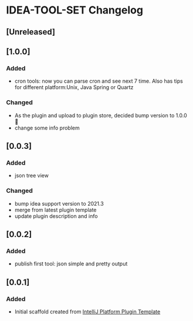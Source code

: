 <!-- Keep a Changelog guide -> https://keepachangelog.com -->

# IDEA-TOOL-SET Changelog

## [Unreleased]

## [1.0.0]
### Added
- cron tools: now you can parse cron and see next 7 time. Also has tips for different platform:Unix, Java Spring or Quartz

### Changed
- As the plugin and upload to plugin store, decided bump version to 1.0.0 🎊
- change some info problem

## [0.0.3]
### Added
- json tree view

### Changed
- bump idea support version to 2021.3
- merge from latest plugin template
- update plugin description and info

## [0.0.2]
### Added
- publish first tool: json simple and pretty output

## [0.0.1]
### Added
- Initial scaffold created from [IntelliJ Platform Plugin Template](https://github.com/JetBrains/intellij-platform-plugin-template)